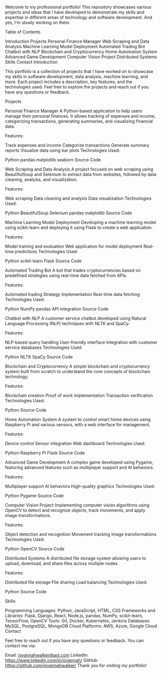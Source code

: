 Welcome to my professional portfolio! This repository showcases various projects and ideas that I have developed to demonstrate my skills and expertise in different areas of technology and software development. And yes, I'm slowly working on them.

Table of Contents

Introduction
Projects
Personal Finance Manager
Web Scraping and Data Analysis
Machine Learning Model Deployment
Automated Trading Bot
Chatbot with NLP
Blockchain and Cryptocurrency
Home Automation System
Advanced Game Development
Computer Vision Project
Distributed Systems
Skills
Contact
Introduction

This portfolio is a collection of projects that I have worked on to showcase my skills in software development, data analysis, machine learning, and more. Each project includes a description, key features, and the technologies used. Feel free to explore the projects and reach out if you have any questions or feedback.

Projects

Personal Finance Manager
A Python-based application to help users manage their personal finances. It allows tracking of expenses and income, categorizing transactions, generating summaries, and visualizing financial data.

Features:

Track expenses and income
Categorize transactions
Generate summary reports
Visualize data using bar plots
Technologies Used:

Python
pandas
matplotlib
seaborn
Source Code

Web Scraping and Data Analysis
A project focused on web scraping using BeautifulSoup and Selenium to extract data from websites, followed by data cleaning, analysis, and visualization.

Features:

Web scraping
Data cleaning and analysis
Data visualization
Technologies Used:

Python
BeautifulSoup
Selenium
pandas
matplotlib
Source Code

Machine Learning Model Deployment
Developing a machine learning model using scikit-learn and deploying it using Flask to create a web application.

Features:

Model training and evaluation
Web application for model deployment
Real-time predictions
Technologies Used:

Python
scikit-learn
Flask
Source Code

Automated Trading Bot
A bot that trades cryptocurrencies based on predefined strategies using real-time data fetched from APIs.

Features:

Automated trading
Strategy implementation
Real-time data fetching
Technologies Used:

Python
NumPy
pandas
API integration
Source Code

Chatbot with NLP
A customer service chatbot developed using Natural Language Processing (NLP) techniques with NLTK and SpaCy.

Features:

NLP-based query handling
User-friendly interface
Integration with customer service databases
Technologies Used:

Python
NLTK
SpaCy
Source Code

Blockchain and Cryptocurrency
A simple blockchain and cryptocurrency system built from scratch to understand the core concepts of blockchain technology.

Features:

Blockchain creation
Proof of work implementation
Transaction verification
Technologies Used:

Python
Source Code

Home Automation System
A system to control smart home devices using Raspberry Pi and various sensors, with a web interface for management.

Features:

Device control
Sensor integration
Web dashboard
Technologies Used:

Python
Raspberry Pi
Flask
Source Code

Advanced Game Development
A complex game developed using Pygame, featuring advanced features such as multiplayer support and AI behaviors.

Features:

Multiplayer support
AI behaviors
High-quality graphics
Technologies Used:

Python
Pygame
Source Code

Computer Vision Project
Implementing computer vision algorithms using OpenCV to detect and recognize objects, track movements, and apply image transformations.

Features:

Object detection and recognition
Movement tracking
Image transformations
Technologies Used:

Python
OpenCV
Source Code

Distributed Systems
A distributed file storage system allowing users to upload, download, and share files across multiple nodes.

Features:

Distributed file storage
File sharing
Load balancing
Technologies Used:

Python
Source Code

Skills

Programming Languages: Python, JavaScript, HTML, CSS
Frameworks and Libraries: Flask, Django, React, Node.js, pandas, NumPy, scikit-learn, TensorFlow, OpenCV
Tools: Git, Docker, Kubernetes, Jenkins
Databases: MySQL, PostgreSQL, MongoDB
Cloud Platforms: AWS, Azure, Google Cloud
Contact

Feel free to reach out if you have any questions or feedback. You can contact me via:

Email: jovannahwalker@aol.com
LinkedIn: https://www.linkedin.com/in/jovannah/
GitHub: https://github.com/jovannahwalker/
Thank you for visiting my portfolio!





